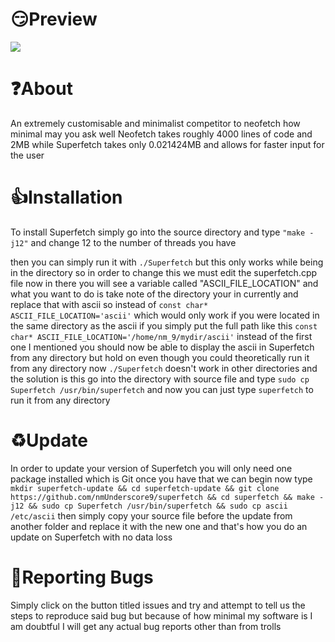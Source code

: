 # 😏Preview
<img src="https://github.com/user-attachments/assets/e7f3ce2d-b7e8-489e-a414-9218c209a54c">

# ❓About
An extremely customisable and minimalist competitor to neofetch how minimal may you ask well Neofetch takes roughly 4000 lines of code and 2MB while Superfetch takes only 0.021424MB and allows for faster input for the user

# 👍Installation
<p>To install Superfetch simply go into the source directory and type <code>"make -j12"</code> and change 12 to the number of threads you have</p>
<p>then you can simply run it with <code>./Superfetch</code> but this only works while being in the directory so in order to change this we must edit the superfetch.cpp file now in there you will see a variable called "ASCII_FILE_LOCATION" and what you want to do is take note of the directory your in currently and replace that with ascii so instead of <code>const char* ASCII_FILE_LOCATION='ascii'</code> which would only work if you were located in the same directory as the ascii if you simply put the full path like this <code>const char* ASCII_FILE_LOCATION='/home/nm_9/mydir/ascii'</code> instead of the first one I mentioned you should now be able to display the ascii in Superfetch from any directory but hold on even though you could theoretically run it from any directory now <code>./Superfetch</code> doesn't work in other directories and the solution is this go into the directory with source file and type <code>sudo cp Superfetch /usr/bin/superfetch</code> and now you can just type <code>superfetch</code> to run it from any directory</p>

# ♻️Update
<p>In order to update your version of Superfetch you will only need one package installed which is Git once you have that we can begin now type <code>mkdir superfetch-update && cd superfetch-update && git clone https://github.com/nmUnderscore9/superfetch && cd superfetch && make -j12 && sudo cp Superfetch /usr/bin/superfetch && sudo cp ascii /etc/ascii</code> then simply copy your source file before the update from another folder and replace it with the new one and that's how you do an update on Superfetch with no data loss</p>

# 🐛Reporting Bugs
<p>Simply click on the button titled issues and try and attempt to tell us the steps to reproduce said bug but because of how minimal my software is I am doubtful I will get any actual bug reports other than from trolls </p>

